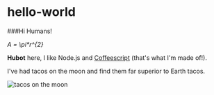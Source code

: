 # hello-world

###Hi Humans!

_A = \pi*r^{2}_

**Hubot** here, I like Node.js and [Coffeescript][1] (that's what I'm made of!).  

I've had tacos on the moon and find them far superior to Earth tacos.

![tacos on the moon][2]

[1]: http://coffeescript.org/
[2]: https://egdanythingandeverything.files.wordpress.com/2012/11/taco-walking-on-the-moon.png
